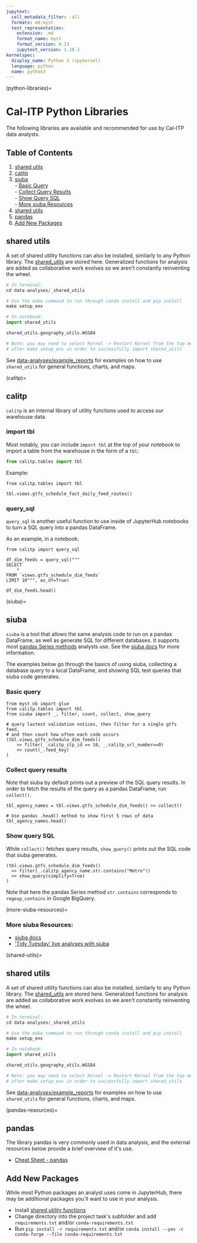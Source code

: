 ```yaml
---
jupytext:
  cell_metadata_filter: -all
  formats: md:myst
  text_representation:
    extension: .md
    format_name: myst
    format_version: 0.13
    jupytext_version: 1.10.3
kernelspec:
  display_name: Python 3 (ipykernel)
  language: python
  name: python3
---
```

(python-libraries)=
# Cal-ITP Python Libraries
The following libraries are available and recommended for use by Cal-ITP data analysts.

## Table of Contents
1. [shared utils](#shared-utils)
1. [calitp](#calitp)
1. [siuba](#siuba)
<br> - [Basic Query](#basic-query)
<br> - [Collect Query Results](#collect-query-results)
<br> - [Show Query SQL](#show-query-sql)
<br> - [More siuba Resources](more-siuba-resources)
1. [shared utils](shared-utils)
1. [pandas](pandas-resources)
1. [Add New Packages](#add-new-packages)

## shared utils
A set of shared utility functions can also be installed, similarly to any Python library. The [shared_utils](https://github.com/cal-itp/data-analyses/shared_utils) are stored here. Generalized functions for analysis are added as collaborative work evolves so we aren't constantly reinventing the wheel.

```python
# In terminal:
cd data-analyses/_shared_utils

# Use the make command to run through conda install and pip install
make setup_env

# In notebook:
import shared_utils

shared_utils.geography_utils.WGS84

# Note: you may need to select Kernel -> Restart Kernel from the top menu
# after make setup_env in order to successfully import shared_utils
```

See [data-analyses/example_reports](https://github.com/cal-itp/data-analyses/tree/main/example_report) for examples on how to use `shared_utils` for general functions, charts, and maps.

(calitp)=
## calitp
`calitp` is an internal library of utility functions used to access our warehouse data.

### import tbl

Most notably, you can include `import tbl` at the top of your notebook to import a table from the warehouse in the form of a `tbl`:

```python
from calitp.tables import tbl
```

Example:
```{code-cell}
from calitp.tables import tbl

tbl.views.gtfs_schedule_fact_daily_feed_routes()
```

### query_sql

`query_sql` is another useful function to use inside of JupyterHub notebooks to turn a SQL query into a pandas DataFrame.

As an example, in a notebook:
```{code-cell}
from calitp import query_sql
```

```{code-cell}
df_dim_feeds = query_sql("""
SELECT
    *
FROM `views.gtfs_schedule_dim_feeds`
LIMIT 10""", as_df=True)
```

```{code-cell}
df_dim_feeds.head()
```
(siuba)=
## siuba
`siuba` is a tool that allows the same analysis code to run on a pandas DataFrame,
as well as generate SQL for different databases.
It supports most [pandas Series methods](https://pandas.pydata.org/pandas-docs/stable/reference/series.html) analysts use. See the [siuba docs](https://siuba.readthedocs.io) for more information.

The examples below go through the basics of using siuba, collecting a database query to a local DataFrame,
and showing SQL test queries that siuba code generates.

### Basic query
```{code-cell}
from myst_nb import glue
from calitp.tables import tbl
from siuba import _, filter, count, collect, show_query

# query lastest validation notices, then filter for a single gtfs feed,
# and then count how often each code occurs
(tbl.views.gtfs_schedule_dim_feeds()
    >> filter(_.calitp_itp_id == 10, _.calitp_url_number==0)
    >> count(_.feed_key)
)
```



### Collect query results
Note that siuba by default prints out a preview of the SQL query results.
In order to fetch the results of the query as a pandas DataFrame, run `collect()`.

```{code-cell}
tbl_agency_names = tbl.views.gtfs_schedule_dim_feeds() >> collect()

# Use pandas .head() method to show first 5 rows of data
tbl_agency_names.head()

```



### Show query SQL

While `collect()` fetches query results, `show_query()` prints out the SQL code that siuba generates.

```{code-cell}
(tbl.views.gtfs_schedule_dim_feeds()
  >> filter(_.calitp_agency_name.str.contains("Metro"))
  >> show_query(simplify=True)
)

```
Note that here the pandas Series method `str.contains` corresponds to `regexp_contains` in Google BigQuery.

(more-siuba-resources)=
### More siuba Resources:
* [siuba docs](https://siuba.readthedocs.io)
* ['Tidy Tuesday' live analyses with siuba](https://www.youtube.com/playlist?list=PLiQdjX20rXMHc43KqsdIowHI3ouFnP_Sf)

(shared-utils)=
## shared utils
A set of shared utility functions can also be installed, similarly to any Python library. The [shared_utils](https://github.com/cal-itp/data-analyses/tree/main/_shared_utils) are stored here. Generalized functions for analysis are added as collaborative work evolves so we aren't constantly reinventing the wheel.

```python
# In terminal:
cd data-analyses/_shared_utils

# Use the make command to run through conda install and pip install
make setup_env

# In notebook:
import shared_utils

shared_utils.geography_utils.WGS84

# Note: you may need to select Kernel -> Restart Kernel from the top menu
# after make setup_env in order to successfully import shared_utils
```

See [data-analyses/example_reports](https://github.com/cal-itp/data-analyses/tree/main/example_report) for examples on how to use `shared_utils` for general functions, charts, and maps.

(pandas-resources)=
## pandas
The library pandas is very commonly used in data analysis, and the external resources below provide a brief overview of it's use.

* [Cheat Sheet - pandas](https://pandas.pydata.org/Pandas_Cheat_Sheet.pdf)

## Add New Packages

While most Python packages an analyst uses come in JupyterHub, there may be additional packages you'll want to use in your analysis.

* Install [shared utility functions](#shared-utils)
* Change directory into the project task's subfolder and add `requirements.txt` and/or `conda-requirements.txt`
* Run `pip install -r requirements.txt` and/or `conda install --yes -c conda-forge --file conda-requirements.txt`
